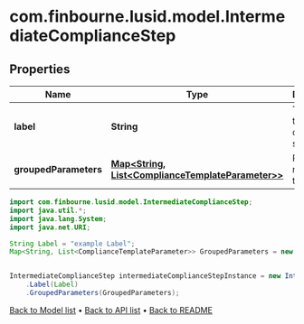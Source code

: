# com.finbourne.lusid.model.IntermediateComplianceStep

## Properties

Name | Type | Description | Notes
------------ | ------------- | ------------- | -------------
**label** | **String** | The label of the compliance step | [default to String]
**groupedParameters** | [**Map&lt;String, List&lt;ComplianceTemplateParameter&gt;&gt;**](List.md) | Parameters required for the step | [default to Map<String, List<ComplianceTemplateParameter>>]

```java
import com.finbourne.lusid.model.IntermediateComplianceStep;
import java.util.*;
import java.lang.System;
import java.net.URI;

String Label = "example Label";
Map<String, List<ComplianceTemplateParameter>> GroupedParameters = new Map<String, List<ComplianceTemplateParameter>>();


IntermediateComplianceStep intermediateComplianceStepInstance = new IntermediateComplianceStep()
    .Label(Label)
    .GroupedParameters(GroupedParameters);
```


[Back to Model list](../README.md#documentation-for-models) &#8226; [Back to API list](../README.md#documentation-for-api-endpoints) &#8226; [Back to README](../README.md)
